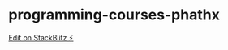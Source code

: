 # programming-courses-phathx

[Edit on StackBlitz ⚡️](https://stackblitz.com/edit/programming-courses-phathx)
